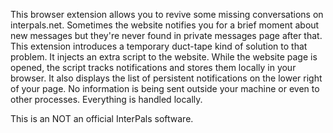 This browser extension allows you to revive some missing conversations on interpals.net. Sometimes the website notifies you for a brief moment about new messages but they're never found in private messages page after that. This extension introduces a temporary duct-tape kind of solution to that problem. It injects an extra script to the website. While the website page is opened, the script tracks notifications and stores them locally in your browser. It also displays the list of persistent notifications on the lower right of your page. No information is being sent outside your machine or even to other processes. Everything is handled locally.

This is an NOT an official InterPals software.
